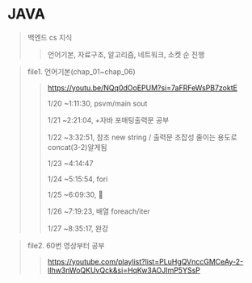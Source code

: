 # JAVA

> 백엔드 cs 지식
> > 언어기본, 자료구조, 알고리즘, 네트워크, 소켓 순 진행


> file1. 언어기본(chap_01~chap_06)
> > https://youtu.be/NQq0dOoEPUM?si=7aFRFeWsPB7zoktE
>>
> > 1/20 ~1:11:30, psvm/main sout
>>
>> 1/21 ~2:21:04, +자바 포매팅출력문 공부
>>
>> 1/22 ~3:32:51, 참조 new string / 출력문 조잡성 줄이는 용도로 concat(3-2)알게됨
>>
>> 1/23 ~4:14:47
>>
>> 1/24 ~5:15:54, fori
>>
>> 1/25 ~6:09:30, 💯
>>
>> 1/26 ~7:19:23, 배열 foreach/iter
>>
>> 1/27 ~8:35:17, 완강


> file2. 60번 영상부터 공부
>>https://youtube.com/playlist?list=PLuHgQVnccGMCeAy-2-llhw3nWoQKUvQck&si=HqKw3AOJImP5YSsP

